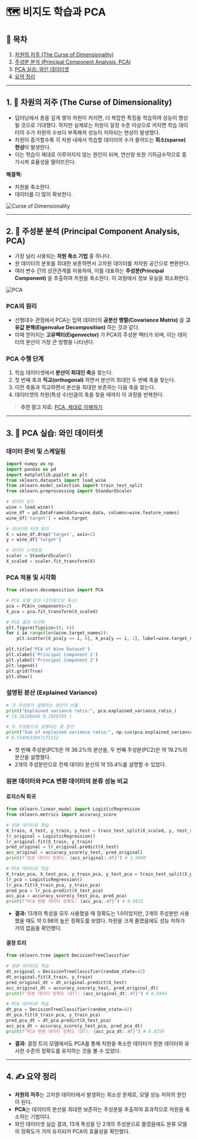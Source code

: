 # 🗺️ 비지도 학습과 PCA

## 🎯 목차
1. [차원의 저주 (The Curse of Dimensionality)](#1-🧐-차원의-저주-the-curse-of-dimensionality)
2. [주성분 분석 (Principal Component Analysis, PCA)](#2-🧠-주성분-분석-principal-component-analysis-pca)
3. [PCA 실습: 와인 데이터셋](#3-🚀-pca-실습-와인-데이터셋)
4. [요약 정리](#4-✍️-요약-정리)

---

## 1. 🧐 차원의 저주 (The Curse of Dimensionality)

- 딥러닝에서 층을 깊게 쌓아 차원이 커지면, 더 복잡한 특징을 학습하여 성능이 향상될 것으로 기대했다. 하지만 실제로는 차원이 일정 수준 이상으로 커지면 학습 데이터의 수가 차원의 수보다 부족해져 성능이 저하되는 현상이 발생했다.
- 차원이 증가할수록 각 차원 내에서 학습할 데이터의 수가 줄어드는 **희소(sparse) 현상**이 발생한다.
- 이는 학습이 제대로 이루어지지 않는 원인이 되며, 연산량 또한 기하급수적으로 증가시켜 효율성을 떨어뜨린다.

**해결책:**
- 차원을 축소한다.
- 데이터를 더 많이 확보한다.

![Curse of Dimensionality](https://images.deepai.org/glossary-terms/curse-of-dimensionality-61461.jpg)

---

## 2. 🧠 주성분 분석 (Principal Component Analysis, PCA)

- 가장 널리 사용되는 **차원 축소 기법** 중 하나다.
- 원 데이터의 분포를 최대한 보존하면서 고차원 데이터를 저차원 공간으로 변환한다.
- 여러 변수 간의 상관관계를 이용하여, 이를 대표하는 **주성분(Principal Component)** 을 추출하여 차원을 축소한다. 이 과정에서 정보 유실을 최소화한다.

![PCA](https://t1.daumcdn.net/cfile/tistory/99CB343359F2DA5E07)

### PCA의 원리

- 선형대수 관점에서 PCA는 입력 데이터의 **공분산 행렬(Covariance Matrix)** 을 **고유값 분해(Eigenvalue Decomposition)** 하는 것과 같다.
- 이때 얻어지는 **고유벡터(Eigenvector)** 가 PCA의 주성분 벡터가 되며, 이는 데이터의 분산이 가장 큰 방향을 나타낸다.

### PCA 수행 단계

1.  학습 데이터셋에서 **분산이 최대인 축**을 찾는다.
2.  첫 번째 축과 **직교(orthogonal)** 하면서 분산이 최대인 두 번째 축을 찾는다.
3.  이전 축들과 직교하면서 분산을 최대한 보존하는 다음 축을 찾는다.
4.  데이터셋의 차원(특성 수)만큼의 축을 찾을 때까지 이 과정을 반복한다.

> **추천 참고 자료:** [PCA, 제대로 이해하기](https://angeloyeo.github.io/2019/07/27/PCA.html)

---

## 3. 🚀 PCA 실습: 와인 데이터셋

### 데이터 준비 및 스케일링

```python
import numpy as np
import pandas as pd
import matplotlib.pyplot as plt
from sklearn.datasets import load_wine
from sklearn.model_selection import train_test_split
from sklearn.preprocessing import StandardScaler

# 데이터 로드
wine = load_wine()
wine_df = pd.DataFrame(data=wine.data, columns=wine.feature_names)
wine_df['target'] = wine.target

# 데이터와 타겟 분리
X = wine_df.drop('target', axis=1)
y = wine_df['target']

# 데이터 스케일링
scaler = StandardScaler()
X_scaled = scaler.fit_transform(X)
```

### PCA 적용 및 시각화

```python
from sklearn.decomposition import PCA

# PCA 모델 생성 (2차원으로 축소)
pca = PCA(n_components=2)
X_pca = pca.fit_transform(X_scaled)

# PCA 결과 시각화
plt.figure(figsize=(8, 6))
for i in range(len(wine.target_names)):
    plt.scatter(X_pca[y == i, 0], X_pca[y == i, 1], label=wine.target_names[i])

plt.title('PCA of Wine Dataset')
plt.xlabel('Principal Component 1')
plt.ylabel('Principal Component 2')
plt.legend()
plt.grid(True)
plt.show()
```

### 설명된 분산 (Explained Variance)

```python
# 각 주성분이 설명하는 분산의 비율
print("Explained variance ratio:", pca.explained_variance_ratio_)
# [0.36198848 0.1920749 ]

# 두 주성분으로 설명되는 총 분산
print("Sum of explained variance ratio:", np.sum(pca.explained_variance_ratio_))
# 0.5540633847175112
```
- 첫 번째 주성분(PC1)은 약 36.2%의 분산을, 두 번째 주성분(PC2)은 약 19.2%의 분산을 설명했다.
- 2개의 주성분만으로 전체 데이터 분산의 약 55.4%를 설명할 수 있었다.

### 원본 데이터와 PCA 변환 데이터의 분류 성능 비교

#### 로지스틱 회귀

```python
from sklearn.linear_model import LogisticRegression
from sklearn.metrics import accuracy_score

# 원본 데이터로 학습
X_train, X_test, y_train, y_test = train_test_split(X_scaled, y, test_size=0.3, random_state=42)
lr_original = LogisticRegression()
lr_original.fit(X_train, y_train)
pred_original = lr_original.predict(X_test)
acc_original = accuracy_score(y_test, pred_original)
print(f"원본 데이터 정확도: {acc_original:.4f}") # 1.0000

# PCA 데이터로 학습
X_train_pca, X_test_pca, y_train_pca, y_test_pca = train_test_split(X_pca, y, test_size=0.3, random_state=42)
lr_pca = LogisticRegression()
lr_pca.fit(X_train_pca, y_train_pca)
pred_pca = lr_pca.predict(X_test_pca)
acc_pca = accuracy_score(y_test_pca, pred_pca)
print(f"PCA 변환 데이터 정확도: {acc_pca:.4f}") # 0.9815
```
- **결과:** 13개의 특성을 모두 사용했을 때 정확도는 1.0이었지만, 2개의 주성분만 사용했을 때도 약 0.98의 높은 정확도를 보였다. 차원을 크게 줄였음에도 성능 저하가 거의 없음을 확인했다.

#### 결정 트리

```python
from sklearn.tree import DecisionTreeClassifier

# 원본 데이터로 학습
dt_original = DecisionTreeClassifier(random_state=42)
dt_original.fit(X_train, y_train)
pred_original_dt = dt_original.predict(X_test)
acc_original_dt = accuracy_score(y_test, pred_original_dt)
print(f"원본 데이터 정확도 (DT): {acc_original_dt:.4f}") # 0.9444

# PCA 데이터로 학습
dt_pca = DecisionTreeClassifier(random_state=42)
dt_pca.fit(X_train_pca, y_train_pca)
pred_pca_dt = dt_pca.predict(X_test_pca)
acc_pca_dt = accuracy_score(y_test_pca, pred_pca_dt)
print(f"PCA 변환 데이터 정확도 (DT): {acc_pca_dt:.4f}") # 0.9259
```
- **결과:** 결정 트리 모델에서도 PCA를 통해 차원을 축소한 데이터가 원본 데이터와 유사한 수준의 정확도를 유지하는 것을 볼 수 있었다.

---

## 4. ✍️ 요약 정리

- **차원의 저주**는 고차원 데이터에서 발생하는 희소성 문제로, 모델 성능 저하의 원인이 된다.
- **PCA**는 데이터의 분산을 최대한 보존하는 주성분을 추출하여 효과적으로 차원을 축소하는 기법이다.
- 와인 데이터셋 실습 결과, 13개 특성을 단 2개의 주성분으로 줄였음에도 분류 모델의 정확도가 거의 유지되어 PCA의 효율성을 확인했다.
